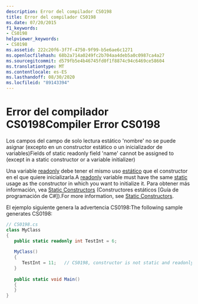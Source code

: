 ```yaml
---
description: Error del compilador CS0198
title: Error del compilador CS0198
ms.date: 07/20/2015
f1_keywords:
- CS0198
helpviewer_keywords:
- CS0198
ms.assetid: 222c20f6-3f7f-4750-9f99-b5e6ae6c1271
ms.openlocfilehash: 68b2a714a0249fc2b704aa4deb5a0c0987ca4a27
ms.sourcegitcommit: d579fb5e4b46745fd0f1f8874c94c6469ce58604
ms.translationtype: MT
ms.contentlocale: es-ES
ms.lasthandoff: 08/30/2020
ms.locfileid: "89143394"
---
```

# <a name="compiler-error-cs0198"></a><span data-ttu-id="49bb5-103">Error del compilador CS0198</span><span class="sxs-lookup"><span data-stu-id="49bb5-103">Compiler Error CS0198</span></span>
<span data-ttu-id="49bb5-104">Los campos del campo de solo lectura estático 'nombre' no se puede asignar (excepto en un constructor estático o un inicializador de variables)</span><span class="sxs-lookup"><span data-stu-id="49bb5-104">Fields of static readonly field 'name' cannot be assigned to (except in a static constructor or a variable initializer)</span></span>  
  
 <span data-ttu-id="49bb5-105">Una variable [readonly](../language-reference/keywords/readonly.md) debe tener el mismo uso [estático](../language-reference/keywords/static.md) que el constructor en el que quiere inicializarla.</span><span class="sxs-lookup"><span data-stu-id="49bb5-105">A [readonly](../language-reference/keywords/readonly.md) variable must have the same [static](../language-reference/keywords/static.md) usage as the constructor in which you want to initialize it.</span></span> <span data-ttu-id="49bb5-106">Para obtener más información, vea [Static Constructors](../programming-guide/classes-and-structs/static-constructors.md) (Constructores estáticos [Guía de programación de C#]).</span><span class="sxs-lookup"><span data-stu-id="49bb5-106">For more information, see [Static Constructors](../programming-guide/classes-and-structs/static-constructors.md).</span></span>  
  
 <span data-ttu-id="49bb5-107">El ejemplo siguiente genera la advertencia CS0198:</span><span class="sxs-lookup"><span data-stu-id="49bb5-107">The following sample generates CS0198:</span></span>  
  
```csharp  
// CS0198.cs  
class MyClass  
{  
   public static readonly int TestInt = 6;  
  
   MyClass()  
   {  
      TestInt = 11;   // CS0198, constructor is not static and readonly field is  
   }  
  
   public static void Main()  
   {  
   }  
}  
```

